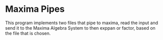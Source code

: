 # Maxima Pipes
  This program implements two files that pipe to maxima, read the input and send it to the Maxima 
  Algebra System to then exppan or factor, based on the file that is chosen.
  
